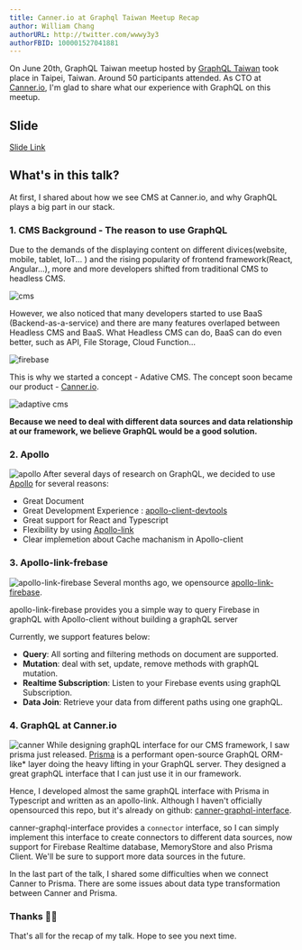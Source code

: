 ```yaml
---
title: Canner.io at Graphql Taiwan Meetup Recap
author: William Chang
authorURL: http://twitter.com/wwwy3y3
authorFBID: 100001527041881
---
```


On June 20th, GraphQL Taiwan meetup hosted by [GraphQL Taiwan](https://www.facebook.com/groups/graphql.tw/) took place in Taipei, Taiwan. Around 50 participants attended. As CTO at [Canner.io](www.canner.io), I'm glad to share what our experience with GraphQL on this meetup.

## Slide
<script async class="speakerdeck-embed" data-id="32ef63f2e3ff417994e6962bf78fd40e" data-ratio="1.33333333333333" src="//speakerdeck.com/assets/embed.js"></script>

[Slide Link]((https://speakerdeck.com/wwwy3y3/how-canner-dot-io-build-graphql-for-cms-1))

## What's in this talk?
At first, I shared about how we see CMS at Canner.io, and why GraphQL plays a big part in our stack.

### 1. CMS Background - The reason to use GraphQL
Due to the demands of the displaying content on different divices(website, mobile, tablet, IoT... ) and the rising popularity of frontend framework(React, Angular...), more and more developers shifted from traditional CMS to headless CMS.

![cms](https://i.imgur.com/uEQONKg.png)


However, we also noticed that many developers started to use BaaS (Backend-as-a-service) and there are many features overlaped between Headless CMS and BaaS. What Headless CMS can do, BaaS can do even better, such as API, File Storage, Cloud Function...

![firebase](https://i.imgur.com/R9mHLPC.png)

This is why we started a concept - Adative CMS. The concept soon became our product - [Canner.io](www.canner.io).

![adaptive cms](https://i.imgur.com/mwPFPlN.png)

**Because we need to deal with different data sources and data relationship at our framework, we believe GraphQL would be a good solution.**

### 2. Apollo
![apollo](https://i.imgur.com/DHpYu74.png)
After several days of research on GraphQL, we decided to use [Apollo](https://www.apollographql.com/) for several reasons:
* Great Document
* Great Development Experience : [apollo-client-devtools](https://github.com/apollographql/apollo-client-devtools)
* Great support for React and Typescript
* Flexibility by using [Apollo-link](https://www.apollographql.com/docs/link/)
* Clear implemetion about Cache machanism in Apollo-client


### 3. Apollo-link-frebase
![apollo-link-firebase](https://user-images.githubusercontent.com/26116324/37811194-a316caac-2e93-11e8-858b-eff589dcfdf3.png)
Several months ago, we opensource [apollo-link-firebase](https://github.com/Canner/apollo-link-firebase).

apollo-link-firebase provides you a simple way to query Firebase in graphQL with Apollo-client without building a graphQL server

Currently, we support features below:

* **Query**: All sorting and filtering methods on document are supported.
* **Mutation**: deal with set, update, remove methods with graphQL mutation.
* **Realtime Subscription**: Listen to your Firebase events using graphQL Subscription.
* **Data Join**: Retrieve your data from different paths using one graphQL.

### 4. GraphQL at Canner.io
![canner](https://i.imgur.com/1tOLWSL.jpg)
While designing graphQL interface for our CMS framework, I saw prisma just released. [Prisma](https://www.prisma.io/) is a performant open-source GraphQL ORM-like* layer doing the heavy lifting in your GraphQL server. They designed a great graphQL interface that I can just use it in our framework.

Hence, I developed almost the same graphQL interface with Prisma in Typescript and written as an apollo-link. Although I haven't officially opensourced this repo, but it's already on github: [canner-graphql-interface](https://github.com/Canner/canner-graphql-interface).

canner-graphql-interface provides a `connector` interface, so I can simply implement this interface to create connectors to different data sources, now support for Firebase Realtime database, MemoryStore and also Prisma Client. We'll be sure to support more data sources in the future.

In the last part of the talk, I shared some difficulties when we connect Canner to Prisma. There are some issues about data type transformation between Canner and Prisma.

### Thanks 👏👏
That's all for the recap of my talk. Hope to see you next time.

